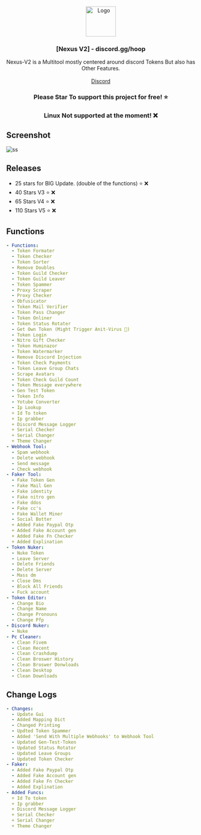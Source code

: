 <br/>
<p align="center">
  <a href="https://github.com/azizishot/Nexus-V2">
    <img src="https://media.discordapp.net/attachments/1209895707675205653/1209919950689411092/RmDJt7xVhNFTA6yvy3EWfsTbki45EeI67K93h75F_1.png?ex=66294643&is=6616d143&hm=8cce712a285d32b65a312791f34629121b3c8a37fedecf3f64c4372bfe4c004c&" alt="Logo" width="80" height="80">
  </a>

  <h3 align="center">[Nexus V2] - discord.gg/hoop</h3>

  <p align="center">
    Nexus-V2 is a Multitool mostly centered around discord Tokens But also has Other Features.
    <br/>
    <br/>
    <a href="https://discord.gg/hoop">Discord</a>
  </p>
</p>
<h3 align="center";">Please Star To support this project for free! ⭐</h3>
<h3 align="center";">Linux Not supported at the moment! ❌</h3>


## Screenshot
![ss](https://cdn.discordapp.com/attachments/1207062501577990154/1213239706515542136/20240301_223248.png?ex=662c1f86&is=6619aa86&hm=18f8ccb38b7e058e0c48f9c5e27f8dfc7907dbab06a52989f775523cc0b1ffb9&)

## Releases
- 25 stars for BIG Update. (double of the functions) ⭐ ❌
- 40 Stars V3 ⭐️ ❌
- 65 Stars V4 ⭐️ ❌
- 110 Stars V5 ⭐️ ❌
## Functions
```yaml
- Functions:
  - Token Formater
  - Token Checker
  - Token Sorter
  - Remove Doubles
  - Token Guild Checker
  - Token Guild Leaver
  - Token Spammer
  - Proxy Scraper
  - Proxy Checker
  - Obfusicator 
  - Token Mail Verifier
  - Token Pass Changer
  - Token Onliner
  - Token Status Rotater
  - Get Own Token (Might Trigger Anit-Virus 🔴)
  - Token Login
  - Nitro Gift Checker
  - Token Huminazor
  - Token Watermarker
  - Remove Discord Injection
  - Token Check Payments
  - Token Leave Group Chats
  - Scrape Avatars
  - Token Check Guild Count
  - Token Message everywhere
  - Gen Test Token
  - Token Info
  - Yotube Converter
  - Ip Lookup
  + Id To token
  + Ip grabber
  + Discord Message Logger
  + Serial Checker
  + Serial Changer
  + Theme Changer
- Webhook Tool:
  - Spam webhook
  - Delete webhook
  - Send message
  - Check webhook
- Faker Tool:
  - Fake Token Gen
  - Fake Mail Gen
  - Fake identity 
  - Fake nitro gen
  - Fake ddos
  - Fake cc's
  - Fake Wallet Miner
  - Social Botter
  + Added Fake Paypal Otp
  + Added Fake Account gen
  + Added Fake Fn Checker
  + Added Explination
- Token Nuker:
  - Nuke Token
  - Leave Server
  - Delete Friends
  - Delete Server
  - Mass dm
  - Close Dms
  - Block All Friends
  - Fuck account
- Token Editor:
  - Change Bio
  - Change Name
  - Change Pronouns
  - Change Pfp
- Discord Nuker:
  - Nuke
- Pc Cleaner:
  - Clean Fivem
  - Clean Recent
  - Clean Crashdump
  - Clean Broswer History
  - Clean Broswer Donwloads
  - Clean Desktop
  - Clean Downloads
```
## Change Logs
```yaml
- Changes:
  - Update Gui
  - Added Mapping Dict
  - Changed Printing
  - Updted Token Spammer
  - Added 'Send With Multiple Webhooks' to Webhook Tool
  - Updated Gen-Test-Token
  - Updated Status Rotator
  - Updated Leave Groups
  - Updated Token Checker
- Faker:
  - Added Fake Paypal Otp
  - Added Fake Account gen
  - Added Fake Fn Checker
  - Added Explination
- Added Funcs:
  + Id To token
  + Ip grabber
  + Discord Message Logger
  + Serial Checker
  + Serial Changer
  + Theme Changer
```
